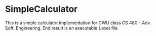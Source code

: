 # SimpleCalculator
This is a simple calculator implementation for CWU class CS 480 - Adv. Soft. Engineering. End result is an executable (.exe) file.
